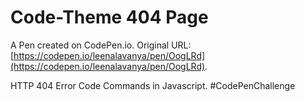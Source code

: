 # Code-Theme 404 Page

A Pen created on CodePen.io. Original URL: [https://codepen.io/leenalavanya/pen/OogLRd](https://codepen.io/leenalavanya/pen/OogLRd).

HTTP 404 Error Code Commands in Javascript. #CodePenChallenge
